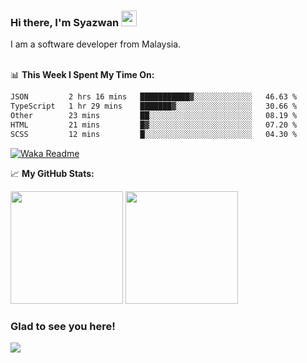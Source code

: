 ### Hi there, I'm Syazwan <img src="https://media.giphy.com/media/hvRJCLFzcasrR4ia7z/giphy.gif" width="25px">
I am a software developer from Malaysia.
<br/><br/>

📊 **This Week I Spent My Time On:**
<!--START_SECTION:waka-->

```txt
JSON         2 hrs 16 mins   ███████████▓░░░░░░░░░░░░░   46.63 %
TypeScript   1 hr 29 mins    ███████▓░░░░░░░░░░░░░░░░░   30.66 %
Other        23 mins         ██░░░░░░░░░░░░░░░░░░░░░░░   08.19 %
HTML         21 mins         █▓░░░░░░░░░░░░░░░░░░░░░░░   07.20 %
SCSS         12 mins         █░░░░░░░░░░░░░░░░░░░░░░░░   04.30 %
```

<!--END_SECTION:waka-->
[![Waka Readme](https://github.com/syazwanz/syazwanz/actions/workflows/wakatime.yml/badge.svg)](https://github.com/syazwanz/syazwanz/actions/workflows/wakatime.yml)

📈 **My GitHub Stats:**

<p>
  <img height="180em" src="https://github-readme-stats.vercel.app/api?username=syazwanz&show_icons=true&hide_border=false&&count_private=true&include_all_commits=true" />
  <img height="180em" src="https://github-readme-stats.vercel.app/api/top-langs/?username=syazwanz&exclude_repo=KNN-Image-Classification&show_icons=true&hide_border=false&layout=compact&langs_count=8"/>
</p>

### Glad to see you here!
![](https://visitor-badge.glitch.me/badge?page_id=syazwanz.syazwanz)
